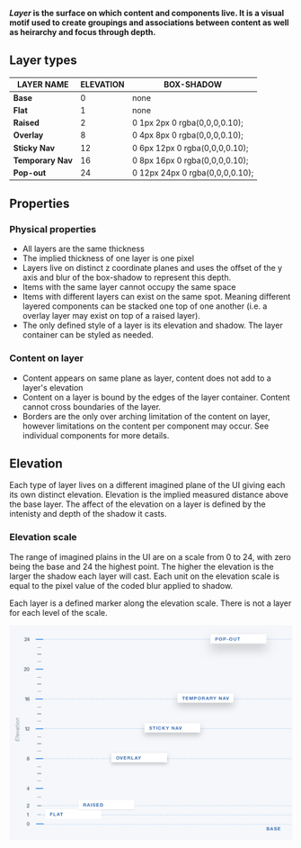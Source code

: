 
**_Layer_ is the surface on which content and components live. It is a visual motif used to create groupings and associations between content as well as heirarchy and focus through depth.**

## Layer types

<div data-insert-component="LayerTypes"></div>

LAYER NAME | ELEVATION | BOX-SHADOW
-------------------|--------------|-----------------
**Base** | 0 | none
**Flat** | 1 | none
**Raised** | 2 | 0 1px 2px 0 rgba(0,0,0,0.10);
**Overlay** | 8 | 0 4px 8px 0 rgba(0,0,0,0.10);
**Sticky Nav** | 12 | 0 6px 12px 0 rgba(0,0,0,0.10);
**Temporary Nav** | 16 | 0 8px 16px 0 rgba(0,0,0,0.10);
**Pop-out** | 24 | 0 12px 24px 0 rgba(0,0,0,0.10);

## Properties

### Physical properties 
- All layers are the same thickness
- The implied thickness of one layer is one pixel
- Layers live on distinct z coordinate planes and uses the offset of the y axis and blur of the box-shadow to represent this depth.
- Items with the same layer cannot occupy the same space
- Items with different layers can exist on the same spot. Meaning different layered components can be stacked one top of one another (i.e. a overlay layer may exist on top of a raised layer).
- The only defined style of a layer is its elevation and shadow. The layer container can be styled as needed.

### Content on layer
- Content appears on same plane as layer, content does not add to a layer's elevation
- Content on a layer is bound by the edges of the layer container. Content cannot cross boundaries of the layer.
- Borders are the only over arching limitation of the content on layer, however limitations on the content per component may occur. See individual components for more details.

## Elevation
Each type of layer lives on a different imagined plane of the UI giving each its own distinct elevation. Elevation is the implied measured distance above the base layer. The affect of the elevation on a layer is defined by the intenisty and depth of the shadow it casts.

### Elevation scale
The range of imagined plains in the UI are on a scale from 0 to 24, with zero being the base and 24 the highest point. The higher the elevation is the larger the shadow each layer will cast. Each unit on the elevation scale is equal to the pixel value of the coded blur applied to shadow.

Each layer is a defined marker along the elevation scale. There is not a layer for each level of the scale.

![Layer elevation](images/layer-elevation-604.png)



